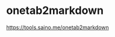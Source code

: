 # onetab2markdown

[https://tools.saino.me/onetab2markdown
](https://sandbox.saino.me/onetab2markdown/)
